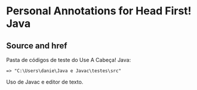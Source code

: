 # Personal Annotations for Head First! Java

## Source and href
 
[//]: # (LINK INUTILIZÁVEL: )

Pasta de códigos de teste do Use A Cabeça! Java:

    => "C:\Users\danie\Java e Javac\testes\src" 

Uso de Javac e editor de texto.